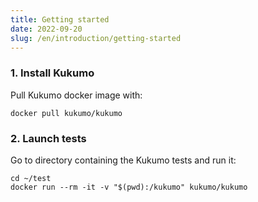 ```yaml
---
title: Getting started
date: 2022-09-20
slug: /en/introduction/getting-started
---
```




### 1. Install Kukumo

Pull Kukumo docker image with:
```shell
docker pull kukumo/kukumo
```

[//]: # (Consulta [otras opciones de instalación]&#40;setup/installation&#41;)

### 2. Launch tests

Go to directory containing the Kukumo tests and run it:
```shell
cd ~/test
docker run --rm -it -v "$(pwd):/kukumo" kukumo/kukumo
```

[//]: # (Consulta las [instrucciones de uso]&#40;setup/usage&#41; para conocer todos los comandos y opciones.)

